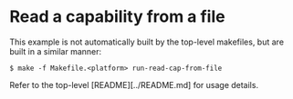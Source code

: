 # Read a capability from a file

This example is not automatically built by the top-level makefiles, but are
built in a similar manner:

```
$ make -f Makefile.<platform> run-read-cap-from-file
```

Refer to the top-level [README][../README.md] for usage details.
